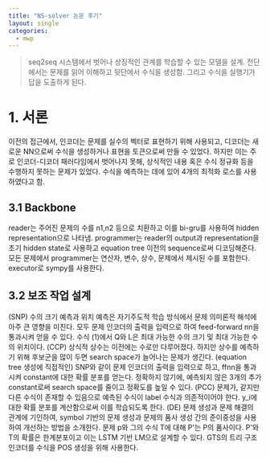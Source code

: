 ```yaml
---
title: "NS-solver 논문 후기"
layout: single
categories:
  - mwp
---
```


> seq2seq 시스템에서 벗어나 상징적인 관계를 학습할 수 있는 모델을 설계. 전단에서는 문제를 읽어 이해하고 뒷단에서 수식을 생성함. 그리고 수식을 실행기가 답을 도출하게 된다.

# 1. 서론
이전의 접근에서, 인코더는 문제를 실수의 벡터로 표현하기 위해 사용되고, 디코더는 새로운 NN으로써 수식을 생성하거나 표현을 토큰으로써 만들 수 있었다. 하지만 이는 주로 인코더-디코더 패러다임에서 벗어나지 못해, 상식적인 내용 혹은 수식 정규화 등을 수행하지 못하는 문제가 있었다.
수식을 예측하는 데에 있어 4개의 최적화 로스를 사용하였다고 함.

## 3.1 Backbone
reader는 주어진 문제의 수를 n1,n2 등으로 치환하고 이를 bi-gru를 사용하여 hidden representation으로 나타냄. programmer는 reader의 output과 representation을 초기 hidden state로 사용하고 equation tree 이전의 sequence로써 디코딩해준다. 모든 문제에서 programmer는 연산자, 변수, 상수, 문제에서 제시된 수를 포함한다.
executor로 sympy를 사용한다.

## 3.2  보조 작업 설계
(SNP)
수의 크기 예측과 위치 예측은 자기주도적 학습 방식에서 문제 의미론적 해석에 아주 큰 영향을 미친다.  모두 문제 인코더의 출력을 입력으로 하여 feed-forward nn을 통과시켜 얻을 수 있다.
수식 (1)에서 Q와 L은 최대 가능한 수의 크기 및 최대 가능한 수의 위치이다. 
(CCP)
상식적 상수는 이전에는 수로만 다루어졌다. 하지만 상수를 예측하기 위해 후보군을 많이 두면 search space가 늘어나는 문제가 생긴다. (equation tree 생성에 직접적인)  SNP와 같이 문제 인코더의 출력을 입력으로 하고, ffnn을 통과시켜 constant에 대한 확률 분포를 얻는다. 정확하지 않기에, 예측되지 않은 3개의 추가 constant로써 search space를 줄이고 정확도를 높일 수 있다.
(PCC)
문제가, 같지만 다른 수식이 존재할 수 있음으로 예측된 수식이 label 수식과 의존적이어야 한다.  y_i에 대한 확률 분포를 계산함으로써 이를 학습되도록 한다.
(DE)
문제 생성과 문제 해결의 관계에 기인하여, symbol 기반의 문제 생성과 문제의 품사 생성 간의 준이중성을 사용하여 개선하는 방법을 소개한다. 
문제 p와 그의 수식 T에 대해 P'는 P의 품사이다. P'와 T의 확률은 한계분포이고 이는 LSTM 기반 LM으로 설계할 수 있다. GTS의 트리 구조 인코더를 수식을 POS 생성을 위해 사용한다.